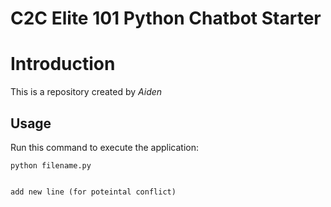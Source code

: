 # C2C Elite 101 Python Chatbot Starter

# Introduction

This is a repository created by *Aiden*

## Usage
Run this command to execute the application:

`python filename.py`



```

add new line (for poteintal conflict)
